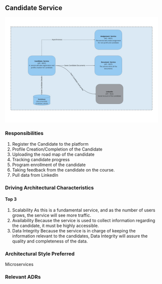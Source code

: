 ## Candidate Service

![Image](../diagrams/candidate-service.jpg)

### Responsibilities

1. Register the Candidate to the platform
2. Profile Creation/Completion of the Candidate
3. Uploading the road map of the candidate
4. Tracking candidate progress
5. Program enrollment of the candidate
6. Taking feedback from the candidate on the course.
7. Pull data from LinkedIn

### Driving Architectural Characteristics

#### Top 3

1. Scalability
   As this is a fundamental service, and as the number of users grows, the service will see more traffic.
2. Availability
   Because the service is used to collect information regarding the candidate, it must be highly accessible.
3. Data Integrity
   Because the service is in charge of keeping the information relevant to the candidates, Data Integrity will assure the quality and completeness of the data.

### Architectural Style Preferred

Microservices

### Relevant ADRs
